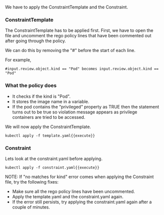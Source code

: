 We have to apply the ConstraintTemplate and the Constraint.

### ConstraintTemplate
The ConstraintTemplate has to be applied first. First, we have to open the file and uncomment the rego policy lines that have been commented out after going through the policy.

We can do this by removing the "#" before the start of each line.

For example,

`#input.review.object.kind == "Pod" becomes input.review.object.kind == "Pod"`

### What the policy does
- It checks if the kind is "Pod".
- It stores the image name in a variable.
- If the pod contains the “privileged” property as TRUE then the statement turns out to be true so violation message appears as privilege containers are tried to be accessed. 

We will now apply the ConstraintTemplate.

`kubectl apply -f template.yaml{{execute}}`

### Constraint
Lets look at the constraint.yaml before applying.

`kubectl apply -f constraint.yaml{{execute}}`

NOTE: If "no matches for kind" error comes when applying the Constraint file, try the following fixes:

- Make sure all the rego policy lines have been uncommented.
- Apply the template.yaml and the constraint.yaml again.
- If the error still persists, try applying the constraint.yaml again after a couple of minutes.
